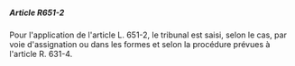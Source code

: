 ##### Article R651-2

Pour l'application de l'article L. 651-2, le tribunal est saisi, selon le cas, par voie d'assignation ou dans les formes et selon la procédure prévues à l'article R. 631-4.

